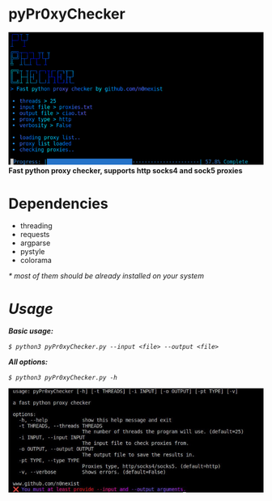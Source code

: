 # pyPr0xyChecker
![alt-text](https://github.com/n0nexist/pyPr0xyChecker/blob/main/photo.png?raw=true)<br>
<b>Fast python proxy checker, supports http socks4 and sock5 proxies</b>

# Dependencies
<ul>
<li>threading</li>
<li>requests</li>
<li>argparse</li>
<li>pystyle</li>
<li>colorama</li>
</ul>
<i>* most of them should be already installed on your system<i>

# Usage

<b>Basic usage:</b>
```
$ python3 pyPr0xyChecker.py --input <file> --output <file>
```
<b>All options:</b>
```
$ python3 pyPr0xyChecker.py -h
```
![alt-text](https://raw.githubusercontent.com/n0nexist/pyPr0xyChecker/main/photo_2.jpg)
